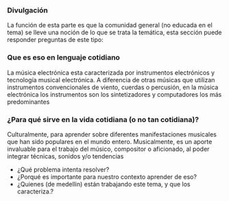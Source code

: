 ### Divulgación

La función de esta parte es que la comunidad general (no educada en el tema)
se lleve una noción de lo que se trata la temática, esta sección puede
responder  preguntas de este tipo:

### Que es eso en lenguaje cotidiano
 
La música electrónica esta caracterizada por instrumentos electrónicos y tecnología musical electrónica.
A diferencia de otras músicas que utilizan instrumentos convencionales de viento, cuerdas o percusión, en la música electrónica los instrumentos son los sintetizadores y computadores los más predominantes

### ¿Para qué sirve en la vida cotidiana (o no tan cotidiana)?

Culturalmente, para aprender sobre diferentes manifestaciones musicales que han sido populares en el mundo entero.
Musicalmente, es un aporte invaluable para el trabajo del músico, compositor o aficionado, al poder integrar técnicas, sonidos y/o tendencias 

* ¿Qué problema intenta resolver?
* ¿Porqué es importante para nuestro contexto aprender de eso?
* ¿Quienes (de medellin) están trabajando este tema, y que los
caracteriza.?
